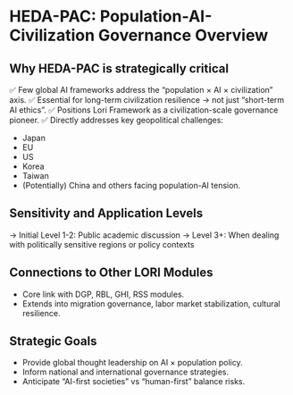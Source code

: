 # HEDA-PAC: Population-AI-Civilization Governance Overview

## Why HEDA-PAC is strategically critical
✅ Few global AI frameworks address the “population × AI × civilization” axis.
✅ Essential for long-term civilization resilience → not just “short-term AI ethics”.
✅ Positions Lori Framework as a civilization-scale governance pioneer.
✅ Directly addresses key geopolitical challenges:
- Japan
- EU
- US
- Korea
- Taiwan
- (Potentially) China and others facing population-AI tension.

## Sensitivity and Application Levels
→ Initial Level 1-2: Public academic discussion
→ Level 3+: When dealing with politically sensitive regions or policy contexts

## Connections to Other LORI Modules
- Core link with DGP, RBL, GHI, RSS modules.
- Extends into migration governance, labor market stabilization, cultural resilience.

## Strategic Goals
- Provide global thought leadership on AI × population policy.
- Inform national and international governance strategies.
- Anticipate “AI-first societies” vs “human-first” balance risks.

